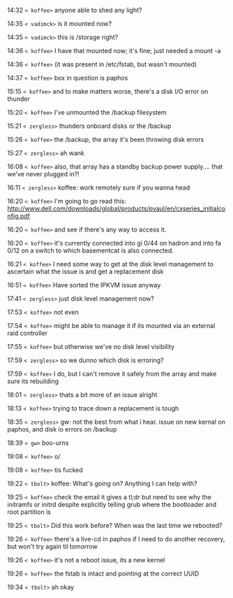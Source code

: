 14:32 `< koffee>` anyone able to shed any light?

14:35 `< vadimck>` is it mounted now?

14:35 `< vadimck>` this is /storage right?

14:36 `< koffee>` I have that mounted now; it's fine; just needed a mount -a

14:36 `< koffee>` (it was present in /etc/fstab, but wasn't mounted)

14:37 `< koffee>` box in question is paphos

15:15 `< koffee>` and to make matters worse, there's a disk I/O error on thunder

15:20 `< koffee>` I've unmounted the /backup filesystem

15:21 `< zergless>` thunders onboard disks or the /backup

15:26 `< koffee>` the /backup, the array it's been throwing disk errors

15:27 `< zergless>` ah wank

16:08 `< koffee>` also, that array has a standby backup power supply.... that we've never plugged in?!

16:11 `< zergless>` koffee: work remotely sure if you wanna head

16:20 `< koffee>` I'm going to go read this: http://www.dell.com/downloads/global/products/pvaul/en/cxseries_initialconfig.pdf

16:20 `< koffee>` and see if there's any way to access it.

16:20 `< koffee>` it's currently connected into gi 0/44 on hadron and into fa 0/12 on a switch to which basementcat is also connected.

16:21 `< koffee>` I need some way to get at the disk level management to ascertain what the issue is and get a replacement disk

16:51 `< koffee>` Have sorted the IPKVM issue anyway

17:41 `< zergless>` just disk level management now?

17:53 `< koffee>` not even

17:54 `< koffee>` might be able to manage it if its mounted via an external raid controller

17:55 `< koffee>` but otherwise we've no disk level visibility

17:59 `< zergless>` so we dunno which disk is erroring?

17:59 `< koffee>` I do, but I can't remove it safely from the array and make sure its rebuilding

18:01 `< zergless>` thats a bit more of an issue alright

18:13 `< koffee>` trying to trace down a replacement is tough

18:35 `< zergless>` gw: not the best from what i hear. issue on new kernal on paphos, and disk io errors on /backup

18:39 `< gw>` boo-urns

19:08 `< koffee>` o/

19:08 `< koffee>` tis fucked

19:22 `< tbolt>` koffee: What's going on? Anything I can help with?

19:25 `< koffee>` check the email it gives a tl;dr but need to see why the initramfs or initrd despite explicitly 
telling grub where the bootloader and root partition is

19:25 `< tbolt>` Did this work before? When was the last time we rebooted?

19:26 `< koffee>` there's a live-cd in paphos if I need to do another recovery, but won't try again til tomorrow

19:26 `< koffee>` it's not a reboot issue, its a new kernel

19:26 `< koffee>` the fstab is intact and pointing at the correct UUID

19:34 `< tbolt>` ah okay

